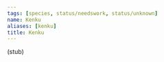 ```yaml
---
tags: [species, status/needswork, status/unknown]
name: Kenku
aliases: [kenku]
title: Kenku
---
```

(stub)